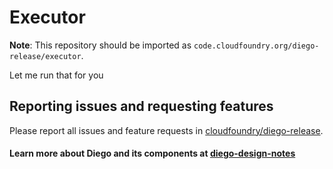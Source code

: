 # Executor

**Note**: This repository should be imported as `code.cloudfoundry.org/diego-release/executor`.

Let me run that for you

## Reporting issues and requesting features

Please report all issues and feature requests in [cloudfoundry/diego-release](https://github.com/cloudfoundry/diego-release/issues).

#### Learn more about Diego and its components at [diego-design-notes](https://github.com/cloudfoundry/diego-design-notes)
